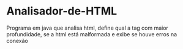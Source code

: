 # Analisador-de-HTML
Programa em java que analisa html, define qual a tag com maior profundidade, se a html está malformada e exibe se houve erros na conexão
